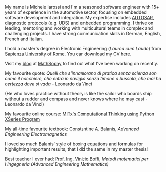 My name is Michele Iarossi and I'm a seasoned software engineer with 15+ years of experience in the automotive sector, focusing on embedded software development and integration. My expertise includes [AUTOSAR](https://www.autosar.org/), diagnostic protocols (e.g. [UDS](https://www.iso.org/standard/72439.html)) and embedded programming. I thrive on leading, mentoring and working with multicultural teams in complex and challenging projects. I have strong communication skills in German, English, French and Italian.

I hold a master's degree in Electronic Engineering (_Laurea cum Laude_) from [Sapienza University of Rome](https://www.uniroma1.it/en/pagina-strutturale/home).
You can download my CV [here](https://github.com/MicheleIarossi/CV/blob/main/cv.pdf).

Visit my [blog](https://www.mathsophy.com/blog) at [MathSophy](https://www.mathsophy.com/) to find out what I've been working on recently.

My favourite quote: _Quelli che s'innamorano di pratica senza scienza son come il nocchiere, che entra in naviglio senza timone o bussola, che mai ha certezza dove si vada_ - Leonardo da Vinci

(He who loves practice without theory is like the sailor who boards ship without a rudder and compass and never knows where he may cast - Leonardo da Vinci)

My favourite online course: [MITx's Computational Thinking using Python XSeries Program](https://www.edx.org/xseries/mitx-computational-thinking-using-python?index=undefined)

My all-time favourite textbook: Constantine A. Balanis, _Advanced Engineering Electromagnetics_

I loved so much Balanis' style of boxing equations and formulas for highlighting important results, that I did the same in my master thesis!

Best teacher I ever had: [Prof. Ing. Vinicio Boffi](https://ne.oregonstate.edu/ICTT/talks/ICTT-22_talks/Thursday_Morning_1/boffi-memoriam-ictt-2011.pdf), _Metodi matematici per l'Ingegneria (Advanced Engineering Mathematics)_
